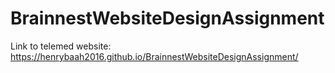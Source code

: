 # BrainnestWebsiteDesignAssignment

Link to telemed website: https://henrybaah2016.github.io/BrainnestWebsiteDesignAssignment/
